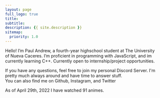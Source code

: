 ```yaml
---
layout: page
full_logo: true
title: 
subtitle: 
description: {{ site.description }}
sitemap:
  priority: 1.0
---
```

Hello! I’m Paul Andrew, a fourth-year highschool student at The University of Nueva Caceres. I’m proficient in programming with JavaScript, and im currently learning C++. Currently open to internship/project opportunities.

If you have any questions, feel free to join my personal Discord Server. I'm pretty much always around and have time to answer stuff.<br>
You can also find me on Github, Instagram, and Twitter

<p class="describe-text">As of April 29th, 2022 I have watched 91 animes.</p>

<br>
<br>
<br>
<br>
<br>
<br>
<br>

